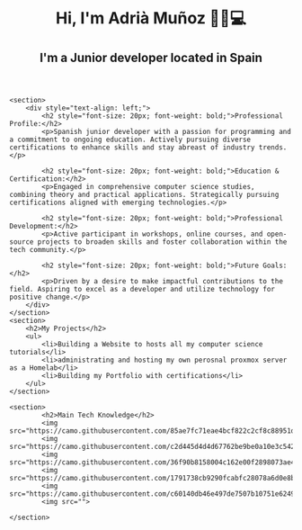 <!DOCTYPE html>
<html lang="en">
<head>
    <meta charset="UTF-8">
    <meta name="viewport" content="width=device-width, initial-scale=1.0">
    <title>Adrià Muñoz's Portfolio</title>
    <link rel="stylesheet" type="text/css" href="readme.css">
</head>
<!--HACER EL PORTFOLIO EN INGLES, CASTELLANO Y CATALAN-->
<body>
    <header> 
        <center><h1>Hi, I'm Adrià Muñoz 👋🏻💻</h1></center>
        <center><h2>I'm a Junior developer located in Spain</h2></center>
    </header>

    <section>
        <div style="text-align: left;">
            <h2 style="font-size: 20px; font-weight: bold;">Professional Profile:</h2>
            <p>Spanish junior developer with a passion for programming and a commitment to ongoing education. Actively pursuing diverse certifications to enhance skills and stay abreast of industry trends.</p>
        
            <h2 style="font-size: 20px; font-weight: bold;">Education & Certification:</h2>
            <p>Engaged in comprehensive computer science studies, combining theory and practical applications. Strategically pursuing certifications aligned with emerging technologies.</p>
        
            <h2 style="font-size: 20px; font-weight: bold;">Professional Development:</h2>
            <p>Active participant in workshops, online courses, and open-source projects to broaden skills and foster collaboration within the tech community.</p>
        
            <h2 style="font-size: 20px; font-weight: bold;">Future Goals:</h2>
            <p>Driven by a desire to make impactful contributions to the field. Aspiring to excel as a developer and utilize technology for positive change.</p>
        </div>        
    </section>
    <section>
        <h2>My Projects</h2>
        <ul>
            <li>Building a Website to hosts all my computer science tutorials</li>
            <li>administrating and hosting my own perosnal proxmox server as a Homelab</li>
            <li>Building my Portfolio with certifications</li>
        </ul>
    </section>

    <section>
            <h2>Main Tech Knowledge</h2>
            <img src="https://camo.githubusercontent.com/85ae7fc71eae4bcf822c2cf8c88951db614fc7ea22aeb1290d6c53019772e616/68747470733a2f2f696d672e736869656c64732e696f2f62616467652f4c494e55582d4643433632343f7374796c653d666c61742d737175617265266c6f676f3d6c696e7578266c6f676f436f6c6f723d626c61636b">
            <img src="https://camo.githubusercontent.com/c2d445d4d4d67762be9be0a10e3c542038e136e4983eed0d43c8dce0ae0647e7/68747470733a2f2f696d672e736869656c64732e696f2f62616467652f48544d4c352d4533344632362e7376673f267374796c653d666c6174266c6f676f3d68746d6c35266c6f676f436f6c6f723d7768697465">
            <img src="https://camo.githubusercontent.com/36f90b8158004c162e00f2898073ae49c5168e82b08eef2b41cc8e8012ea0c2c/68747470733a2f2f696d672e736869656c64732e696f2f62616467652f435353332d2532333135373242362e7376673f267374796c653d666c6174266c6f676f3d63737333266c6f676f436f6c6f723d7768697465">
            <img src="https://camo.githubusercontent.com/1791738cb9290fcabfc28078a6d0e8bee3e326e2b64b82e52eb5bab6a27279b8/68747470733a2f2f696d672e736869656c64732e696f2f62616467652f4749542d2532334630353033332e7376673f267374796c653d666c6174266c6f676f3d676974266c6f676f436f6c6f723d7768697465">
            <img src="https://camo.githubusercontent.com/c60140db46e497de7507b10751e62493d468d96a69ea9a921a3389794e841f64/68747470733a2f2f696d672e736869656c64732e696f2f62616467652f5653434f44452d3030374143432e7376673f267374796c653d666c6174266c6f676f3d76697375616c2d73747564696f2d636f6465">
            <img src="">

    </section>
</body>
</html>
